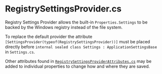 # RegistrySettingsProvider.cs

Registry Settings Provider allows the built-in `Properties.Settings` to be backed by the Windows registry instead of the file system.

To replace the default provider the attribute `[SettingsProvider(typeof(RegistrySettingsProvider))]` must be placed directly before `internal sealed class Settings : ApplicationSettingsBase` in `Settings.cs`.

Other attributes found in [`RegistrySettingsProviderAttributes.cs`](RegistrySettingsProviderAttributes.cs) may be added to individual properties to change how and where they are saved.
